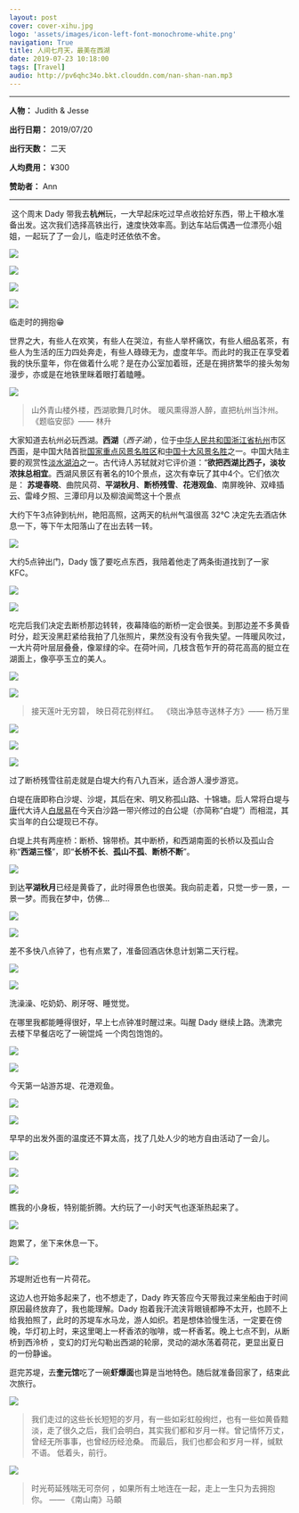 ```yaml
---
layout: post
cover: cover-xihu.jpg
logo: 'assets/images/icon-left-font-monochrome-white.png'
navigation: True
title: 人间七月天，最美在西湖
date: 2019-07-23 10:18:00
tags: [Travel]
audio: http://pv6qhc34o.bkt.clouddn.com/nan-shan-nan.mp3
---
```


-------

**人物：** Judith & Jesse

**出行日期：** 2019/07/20

**出行天数：** 二天

**人均费用：** ¥300

**赞助者：** Ann

--------

​		这个周末 Dady 带我去**杭州**玩，一大早起床吃过早点收拾好东西，带上干粮水准备出发。这次我们选择高铁出行，速度快效率高。到达车站后偶遇一位漂亮小姐姐，一起玩了了一会儿，临走时还依依不舍。

![](http://pv6qhc34o.bkt.clouddn.com/IMG_9533.jpg)

![](http://pv6qhc34o.bkt.clouddn.com/IMG_9532.jpg)

![](http://pv6qhc34o.bkt.clouddn.com/IMG_9123.JPG)

![](http://pv6qhc34o.bkt.clouddn.com/IMG_9130.JPG)

临走时的拥抱😁

​		世界之大，有些人在欢笑，有些人在哭泣，有些人举杯痛饮，有些人细品茗茶，有些人为生活的压力四处奔走，有些人碌碌无为，虚度年华。而此时的我正在享受着我的快乐童年，你在做着什么呢？是在办公室加着班，还是在拥挤繁华的接头匆匆漫步，亦或是在地铁里眯着眼打着瞌睡。

![](http://pv6qhc34o.bkt.clouddn.com/aste_2019-07-23_16-46-16.png)
>山外青山楼外楼，西湖歌舞几时休。 暖风熏得游人醉，直把杭州当汴州。
>										                  《题临安邸》—— 林升 

大家知道去杭州必玩西湖。**西湖**（*西子湖*），位于[中华人民共和国](https://zh.wikipedia.org/wiki/中华人民共和国)[浙江省](https://zh.wikipedia.org/wiki/浙江省)[杭州](https://zh.wikipedia.org/wiki/杭州市)市区西面，是中国大陆首批[国家重点风景名胜区](https://zh.wikipedia.org/wiki/国家重点风景名胜区)和[中国十大风景名胜](https://zh.wikipedia.org/wiki/中国十大风景名胜)之一。中国大陆主要的观赏性[淡水湖泊](https://zh.wikipedia.org/wiki/淡水湖)之一。古代诗人苏轼就对它评价道：“**欲把西湖比西子，淡妆浓抹总相宜**。西湖风景区有著名的10个景点，这次有幸玩了其中4个。它们依次是：
**苏堤春晓**、曲院风荷、**平湖秋月**、**断桥残雪**、**花港观鱼**、南屏晚钟、双峰插云、雷峰夕照、三潭印月以及柳浪闻莺这十个景点

大约下午3点钟到杭州，艳阳高照，这两天的杭州气温很高 32℃ 决定先去酒店休息一下，等下午太阳落山了在出去转一转。

![](http://pv6qhc34o.bkt.clouddn.com/IMG_9535.jpg)

大约5点钟出门，Dady 饿了要吃点东西，我陪着他走了两条街道找到了一家 KFC。

![](http://pv6qhc34o.bkt.clouddn.com/IMG_9536.jpg)



![](http://pv6qhc34o.bkt.clouddn.com/IMG_9538.jpg)

吃完后我们决定去断桥那边转转，夜幕降临的断桥一定会很美。到那边差不多黄昏时分，趁天没黑赶紧给我拍了几张照片，果然没有没有令我失望。一阵暖风吹过，一大片荷叶层层叠叠，像翠绿的伞。在荷叶间，几枝含苞乍开的荷花高高的挺立在湖面上，像亭亭玉立的美人。

![](http://pv6qhc34o.bkt.clouddn.com/paste_2019-07-23_16-54-43.png)

![](http://pv6qhc34o.bkt.clouddn.com/paste_2019-07-23_16-55-11.png)

> 接天莲叶无穷碧， 映日荷花别样红。
> ​														《晓出净慈寺送林子方》—— 杨万里

![](http://pv6qhc34o.bkt.clouddn.com/IMG_9517.jpg)

![](http://pv6qhc34o.bkt.clouddn.com/IMG_9531.jpg)

![](http://pv6qhc34o.bkt.clouddn.com/IMG_9527.jpg)

过了断桥残雪往前走就是白堤大约有八九百米，适合游人漫步游览。

白堤在唐即称白沙堤、沙堤，其后在宋、明又称孤山路、十锦塘。后人常将白堤与[唐](https://zh.wikipedia.org/wiki/唐)代大诗人[白居易](https://zh.wikipedia.org/wiki/白居易)在今天白沙路一带兴修过的白公堤（亦简称“白堤”）而相混，其实当年的白公堤现已不存。

白堤上共有两座桥：断桥、锦带桥。其中断桥，和西湖南面的长桥以及孤山合称“**西湖三怪**”，即“**长桥不长**、**孤山不孤**、**断桥不断**”。

![](http://pv6qhc34o.bkt.clouddn.com/IMG_9508.jpg)

到达**平湖秋月**已经是黄昏了，此时得景色也很美。我向前走着，只觉一步一景，一景一梦。而我在梦中，仿佛…

![](http://pv6qhc34o.bkt.clouddn.com/IMG_9510_tiny.jpg)

![](http://pv6qhc34o.bkt.clouddn.com/aste_2019-07-23_15-08-06.png)

差不多快八点钟了，也有点累了，准备回酒店休息计划第二天行程。

![](http://pv6qhc34o.bkt.clouddn.com/IMG_9501.jpg)

![](http://pv6qhc34o.bkt.clouddn.com/IMG_6713_polarr.JPG)

洗澡澡、吃奶奶、刷牙呀、睡觉觉。

在哪里我都能睡得很好，早上七点钟准时醒过来。叫醒 Dady 继续上路。洗漱完去楼下早餐店吃了一碗馄炖 一个肉包饱饱的。

![](http://pv6qhc34o.bkt.clouddn.com/IMG_9250.JPG)

![](http://pv6qhc34o.bkt.clouddn.com/IMG_9496.jpg)

今天第一站游苏堤、花港观鱼。

![](http://pv6qhc34o.bkt.clouddn.com/IMG_9447.jpg)

![](http://pv6qhc34o.bkt.clouddn.com/paste_2019-07-24_18-17-31.png)

早早的出发外面的温度还不算太高，找了几处人少的地方自由活动了一会儿。

![](http://pv6qhc34o.bkt.clouddn.com/paste_2019-07-24_18-16-05.png)



![](http://pv6qhc34o.bkt.clouddn.com/IMG_9486.jpg)

![](http://pv6qhc34o.bkt.clouddn.com/IMG_9481.jpg)

瞧我的小身板，特别能折腾。大约玩了一小时天气也逐渐热起来了。

![](http://pv6qhc34o.bkt.clouddn.com/IMG_9475.jpg)

跑累了，坐下来休息一下。

![](http://pv6qhc34o.bkt.clouddn.com/IMG_9443.jpg)

苏堤附近也有一片荷花。

这边人也开始多起来了，也不想走了，Dady 昨天答应今天带我过来坐船由于时间原因最终放弃了，我也能理解。Dady 抱着我汗流浃背眼镜都睁不太开，也顾不上给我拍照了，此时的苏堤车水马龙，游人如织。若是想体验慢生活，一定要在傍晚，华灯初上时，来这里喝上一杯香浓的咖啡，或一杯香茗。晚上七点不到，从断桥到西泠桥  ，变幻的灯光勾勒出西湖的轮廓，灵动的湖水荡着荷花，更显出夏日的一份静谧。

逛完苏堤，去**奎元馆**吃了一碗**虾爆面**也算是当地特色。随后就准备回家了，结束此次旅行。

![](http://pv6qhc34o.bkt.clouddn.com/IMG_9225.JPG)

> 我们走过的这些长长短短的岁月，有一些如彩虹般绚烂，也有一些如黄昏黯淡，走了很久之后，我们会明白，其实我们都和岁月一样。曾记情怀万丈，曾经无所事事，也曾经历经沧桑。
> 而最后，我们也都会和岁月一样，缄默不语。
> 低着头，前行。

![](http://pv6qhc34o.bkt.clouddn.com/IMG_9419.jpg)

> 时光苟延残喘无可奈何 ，如果所有土地连在一起，走上一生只为去拥抱你。
> 											—— 《南山南》马頔